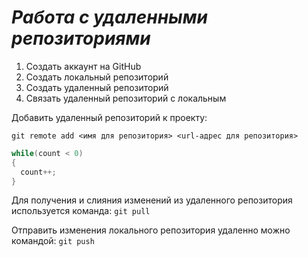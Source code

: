 # ***Работа с удаленными репозиториями***

1. Создать аккаунт на GitHub
2. Создать локальный репозиторий
3. Создать удаленный репозиторий
4. Связать удаленный репозиторий с локальным

Добавить удаленный репозиторий к проекту:
```
git remote add <имя для репозитория> <url-адрес для репозитория>
```
```c#
while(count < 0)
{
  count++;
}
```

Для получения и слияния изменений из удаленного репозитория используется команда: `git pull`

Отправить изменения локального репозитория удаленно можно командой: `git push`

